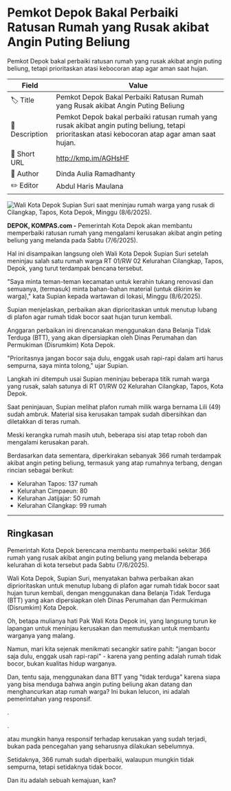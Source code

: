 # Pemkot Depok Bakal Perbaiki Ratusan Rumah yang Rusak akibat Angin Puting Beliung

Pemkot Depok bakal perbaiki ratusan rumah yang rusak akibat angin puting beliung, tetapi prioritaskan atasi kebocoran atap agar aman saat hujan.

| Field         | Value                                                       |
|---------------|-------------------------------------------------------------|
| 🏷️ Title       | Pemkot Depok Bakal Perbaiki Ratusan Rumah yang Rusak akibat Angin Puting Beliung |
| 📝 Description | Pemkot Depok bakal perbaiki ratusan rumah yang rusak akibat angin puting beliung, tetapi prioritaskan atasi kebocoran atap agar aman saat hujan. |
| 🔗 Short URL   | http://kmp.im/AGHsHF |
| 👤 Author      | Dinda Aulia Ramadhanty |
| ✏️ Editor      | Abdul Haris Maulana |

![Wali Kota Depok Supian Suri saat meninjau rumah warga yang rusak di Cilangkap, Tapos, Kota Depok, Minggu (8/6/2025). ](https://asset.kompas.com/crops/ON__-eXbCZ1BuspGRf6Le1r6-jQ=/0x0:0x0/750x500/data/photo/2025/06/08/68453f499ae8e.jpeg)

**DEPOK, KOMPAS.com -** Pemerintah Kota Depok akan membantu memperbaiki ratusan rumah yang mengalami kerusakan akibat angin peting beliung yang melanda pada Sabtu (7/6/2025).

Hal ini disampaikan langsung oleh Wali Kota Depok Supian Suri setelah meninjau salah satu rumah warga RT 01/RW 02 Kelurahan Cilangkap, Tapos, Depok, yang turut terdampak bencana tersebut.

"Saya minta teman-teman kecamatan untuk kerahin tukang renovasi dan semuanya, (termasuk) minta bahan-bahan material (untuk dikirim ke warga)," kata Supian kepada wartawan di lokasi, Minggu (8/6/2025).

Supian menjelaskan, perbaikan akan diprioritaskan untuk menutup lubang di plafon agar rumah tidak bocor saat hujan turun kembali.

Anggaran perbaikan ini direncanakan menggunakan dana Belanja Tidak Terduga (BTT), yang akan dipersiapkan oleh Dinas Perumahan dan Permukiman (Disrumkim) Kota Depok.

"Prioritasnya jangan bocor saja dulu, enggak usah rapi-rapi dalam arti harus sempurna, saya minta tolong," ujar Supian.

Langkah ini ditempuh usai Supian meninjau beberapa titik rumah warga yang rusak, salah satunya di RT 01/RW 02 Kelurahan Cilangkap, Tapos, Kota Depok.

Saat peninjauan, Supian melihat plafon rumah milik warga bernama Lili (49) sudah ambruk. Material sisa kerusakan tampak sudah dibersihkan dan diletakkan di teras rumah.

Meski kerangka rumah masih utuh, beberapa sisi atap tetap roboh dan mengalami kerusakan parah.

Berdasarkan data sementara, diperkirakan sebanyak 366 rumah terdampak akibat angin peting beliung, termasuk yang atap rumahnya terbang, dengan rincian sebagai berikut:

- Kelurahan Tapos: 137 rumah
- Kelurahan Cimpaeun: 80
- Kelurahan Jatijajar: 50 rumah
- Kelurahan Cilangkap: 99 rumah

---
## Ringkasan

Pemerintah Kota Depok berencana membantu memperbaiki sekitar 366 rumah yang rusak akibat angin puting beliung yang melanda beberapa kelurahan di kota tersebut pada Sabtu (7/6/2025).

 Wali Kota Depok, Supian Suri, menyatakan bahwa perbaikan akan diprioritaskan untuk menutup lubang di plafon agar rumah tidak bocor saat hujan turun kembali, dengan menggunakan dana Belanja Tidak Terduga (BTT) yang akan dipersiapkan oleh Dinas Perumahan dan Permukiman (Disrumkim) Kota Depok.



Oh, betapa mulianya hati Pak Wali Kota Depok ini, yang langsung turun ke lapangan untuk meninjau kerusakan dan memutuskan untuk membantu warganya yang malang.

 Namun, mari kita sejenak menikmati secangkir satire pahit: "jangan bocor saja dulu, enggak usah rapi-rapi" - karena yang penting adalah rumah tidak bocor, bukan kualitas hidup warganya.

 Dan, tentu saja, menggunakan dana BTT yang "tidak terduga" karena siapa yang bisa menduga bahwa angin puting beliung akan datang dan menghancurkan atap rumah warga? Ini bukan lelucon, ini adalah pemerintahan yang responsif.

.

.

 atau mungkin hanya responsif terhadap kerusakan yang sudah terjadi, bukan pada pencegahan yang seharusnya dilakukan sebelumnya.

 Setidaknya, 366 rumah sudah diperbaiki, walaupun mungkin tidak sempurna, tetapi setidaknya tidak bocor.

 Dan itu adalah sebuah kemajuan, kan?
